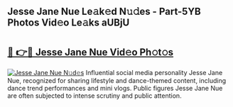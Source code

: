 ## Jesse Jane Nue Le𝚊k𝚎d N𝚞𝚍es - Part-5YB Photos Vid𝚎o Le𝚊ks aUBjU

# <h2><a href="http://fb1lnmx.evod.top/?m=Jesse+Jane+Nue">🔗 👉🔴 Jesse Jane Nue Vid𝚎o Ph𝚘t𝚘s</a></h2>

[![Jesse Jane Nue N𝚞d𝚎s](https://i.imgur.com/8V9OHl7.gif)](http://fb1lnmx.evod.top/?m=Jesse+Jane+Nue)
Influential social media personality Jesse Jane Nue, recognized for sharing lifestyle and dance-themed content, including dance trend performances and mini vlogs. Public figures Jesse Jane Nue are often subjected to intense scrutiny and public attention. 
